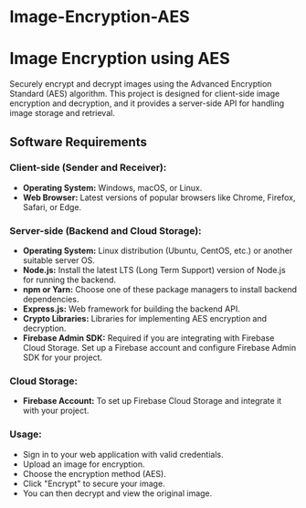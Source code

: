 # Image-Encryption-AES
# Image Encryption using AES

Securely encrypt and decrypt images using the Advanced Encryption Standard (AES) algorithm. This project is designed for client-side image encryption and decryption, and it provides a server-side API for handling image storage and retrieval.

## Software Requirements

### Client-side (Sender and Receiver):
- **Operating System:** Windows, macOS, or Linux.
- **Web Browser:** Latest versions of popular browsers like Chrome, Firefox, Safari, or Edge.

### Server-side (Backend and Cloud Storage):
- **Operating System:** Linux distribution (Ubuntu, CentOS, etc.) or another suitable server OS.
- **Node.js:** Install the latest LTS (Long Term Support) version of Node.js for running the backend.
- **npm or Yarn:** Choose one of these package managers to install backend dependencies.
- **Express.js:** Web framework for building the backend API.
- **Crypto Libraries:** Libraries for implementing AES encryption and decryption.
- **Firebase Admin SDK:** Required if you are integrating with Firebase Cloud Storage. Set up a Firebase account and configure Firebase Admin SDK for your project.

### Cloud Storage:
- **Firebase Account:** To set up Firebase Cloud Storage and integrate it with your project.

### Usage:
- Sign in to your web application with valid credentials.
- Upload an image for encryption.
- Choose the encryption method (AES).
- Click "Encrypt" to secure your image.
- You can then decrypt and view the original image.
